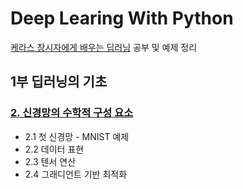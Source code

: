 # Deep Learing With Python

[케라스 창시자에게 배우는 딥러닝](https://tensorflow.blog/케라스-창시자에게-배우는-딥러닝/) 공부 및 예제 정리

## 1부 딥러닝의 기초

### [2. 신경망의 수학적 구성 요소](./ch2/README.md)
- 2.1 첫 신경망 - MNIST 예제
- 2.2 데이터 표현
- 2.3 텐서 연산
- 2.4 그래디언트 기반 최적화
